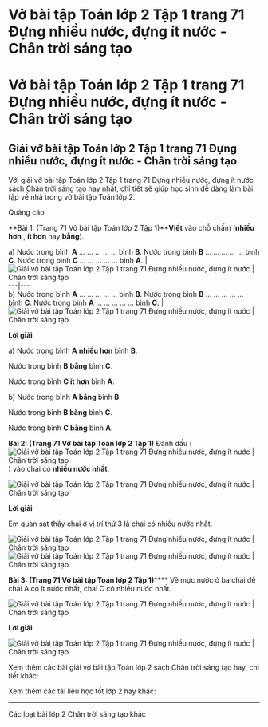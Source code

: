# Vở bài tập Toán lớp 2 Tập 1 trang 71 Đựng nhiều nước, đựng ít nước - Chân trời sáng tạo

# Vở bài tập Toán lớp 2 Tập 1 trang 71 Đựng nhiều nước, đựng ít nước - Chân trời sáng tạo

## Giải vở bài tập Toán lớp 2 Tập 1 trang 71 Đựng nhiều nước, đựng ít nước - Chân trời sáng tạo

Với giải vở bài tập Toán lớp 2 Tập 1 trang 71 Đựng nhiều nước, đựng ít nước sách Chân trời sáng tạo hay nhất, chi tiết sẽ giúp học sinh dễ dàng làm bài tập về nhà trong vở bài tập Toán lớp 2.

Quảng cáo

**Bài 1: (Trang 71 Vở bài tập Toán lớp 2 Tập 1)****Viết** vào chỗ chấm (**nhiều hơn** , **ít hơn** hay **bằng**).

a) Nước trong bình **A** … … … … … bình **B**. Nước trong bình **B** … … … … … bình **C**. Nước trong bình **C** … … … … … bình **A**. |  ![Giải vở bài tập Toán lớp 2 Tập 1 trang 71 Đựng nhiều nước, đựng ít nước | Chân trời sáng tạo](https://vietjack.com/vbt-toan-2-ct/images/dung-nhieu-nuoc-dung-it-nuoc-trang-71-116461.PNG)  
---|---  
b) Nước trong bình **A** … … … … … bình **B**. Nước trong bình **B** … … … … … bình **C**. Nước trong bình **A** … … … … … bình **C**. |  ![Giải vở bài tập Toán lớp 2 Tập 1 trang 71 Đựng nhiều nước, đựng ít nước | Chân trời sáng tạo](https://vietjack.com/vbt-toan-2-ct/images/dung-nhieu-nuoc-dung-it-nuoc-trang-71-116462.PNG)  
  
**Lời giải**

a) Nước trong bình **A** **nhiều hơn** bình **B**.

Nước trong bình **B** **bằng** bình **C**.

Nước trong bình **C ít hơn** bình **A**.

b) Nước trong bình **A bằng** bình **B**.

Nước trong bình **B bằng** bình **C**.

Nước trong bình **C bằng** bình **A**.

**Bài 2: (Trang 71 Vở bài tập Toán lớp 2 Tập 1)** Đánh dấu (![Giải vở bài tập Toán lớp 2 Tập 1 trang 71 Đựng nhiều nước, đựng ít nước | Chân trời sáng tạo](https://vietjack.com/vbt-toan-2-ct/images/dung-nhieu-nuoc-dung-it-nuoc-trang-71-116454.PNG)) vào chai có **nhiều nước nhất**.

![Giải vở bài tập Toán lớp 2 Tập 1 trang 71 Đựng nhiều nước, đựng ít nước | Chân trời sáng tạo](https://vietjack.com/vbt-toan-2-ct/images/dung-nhieu-nuoc-dung-it-nuoc-trang-71-116457.PNG)

**Lời giải**

Em quan sát thấy chai ở vị trí thứ 3 là chai có nhiều nước nhất.

![Giải vở bài tập Toán lớp 2 Tập 1 trang 71 Đựng nhiều nước, đựng ít nước | Chân trời sáng tạo](https://vietjack.com/vbt-toan-2-ct/images/dung-nhieu-nuoc-dung-it-nuoc-trang-71-116455.PNG)![Giải vở bài tập Toán lớp 2 Tập 1 trang 71 Đựng nhiều nước, đựng ít nước | Chân trời sáng tạo](https://vietjack.com/vbt-toan-2-ct/images/dung-nhieu-nuoc-dung-it-nuoc-trang-71-116458.PNG)

**Bài 3: (Trang 71 Vở bài tập Toán lớp 2 Tập 1)****** Vẽ mực nước ở ba chai để chai A có ít nước nhất, chai C có nhiều nước nhất.

![Giải vở bài tập Toán lớp 2 Tập 1 trang 71 Đựng nhiều nước, đựng ít nước | Chân trời sáng tạo](https://vietjack.com/vbt-toan-2-ct/images/dung-nhieu-nuoc-dung-it-nuoc-trang-71-116456.PNG)

**Lời giải**

![Giải vở bài tập Toán lớp 2 Tập 1 trang 71 Đựng nhiều nước, đựng ít nước | Chân trời sáng tạo](https://vietjack.com/vbt-toan-2-ct/images/dung-nhieu-nuoc-dung-it-nuoc-trang-71-116465.PNG)

Xem thêm các bài giải vở bài tập Toán lớp 2 sách Chân trời sáng tạo hay, chi tiết khác:

Xem thêm các tài liệu học tốt lớp 2 hay khác:

* * *

Các loạt bài lớp 2 Chân trời sáng tạo khác
